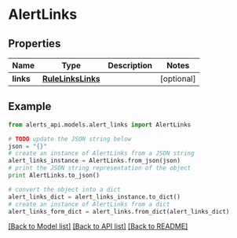 # AlertLinks


## Properties
Name | Type | Description | Notes
------------ | ------------- | ------------- | -------------
**links** | [**RuleLinksLinks**](RuleLinksLinks.md) |  | [optional] 

## Example

```python
from alerts_api.models.alert_links import AlertLinks

# TODO update the JSON string below
json = "{}"
# create an instance of AlertLinks from a JSON string
alert_links_instance = AlertLinks.from_json(json)
# print the JSON string representation of the object
print AlertLinks.to_json()

# convert the object into a dict
alert_links_dict = alert_links_instance.to_dict()
# create an instance of AlertLinks from a dict
alert_links_form_dict = alert_links.from_dict(alert_links_dict)
```
[[Back to Model list]](../README.md#documentation-for-models) [[Back to API list]](../README.md#documentation-for-api-endpoints) [[Back to README]](../README.md)


